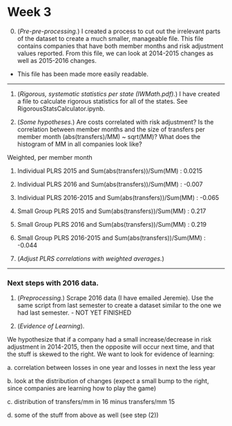 # Week 3

0. (*Pre-pre-processing.*) I created a process to cut out the irrelevant parts of the dataset to create a much smaller, manageable file. This file contains companies that have both member months and risk adjustment values reported. From this file, we can look at 2014-2015 changes as well as 2015-2016 changes.

- This file has been made more easily readable.

- - -

1. (*Rigorous, systematic statistics per state (IWMath.pdf).*) I have created a file to calculate rigorous statistics for all of the states. See RigorousStatsCalculator.ipynb.

2. (*Some hypotheses.*) Are costs correlated with risk adjustment? Is the correlation between member months and the size of transfers per member month (abs(transfers)/MM) ~ sqrt(MM)? What does the histogram of MM in all companies look like?

Weighted, per member month

1. Individual PLRS 2015 and Sum(abs(transfers))/Sum(MM) : 0.0215

2. Individual PLRS 2016 and Sum(abs(transfers))/Sum(MM) : -0.007

3. Individual PLRS 2016-2015 and Sum(abs(transfers))/Sum(MM) : -0.065

4. Small Group PLRS 2015 and Sum(abs(transfers))/Sum(MM) : 0.217

5. Small Group PLRS 2016 and Sum(abs(transfers))/Sum(MM) : 0.219

6. Small Group PLRS 2016-2015 and Sum(abs(transfers))/Sum(MM) : -0.044



3. (*Adjust PLRS correlations with weighted averages.*)

- - - 

### Next steps with 2016 data.

1. (*Preprocessing.*) Scrape 2016 data (I have emailed Jeremie). Use the same script from last semester to create a dataset similar to the one we had last semester. - NOT YET FINISHED

3. (*Evidence of Learning*).

We hypothesize that if a company had a small increase/decrease in risk adjustment in 2014-2015, then the opposite will occur next time, and that the stuff is skewed to the right. We want to look for evidence of learning:

a. correlation between losses in one year and losses in next the less year

b. look at the distribution of changes (expect a small bump to the right, since companies are learning how to play the game)

c. distribution of transfers/mm in 16 minus transfers/mm 15

d. some of the stuff from above as well (see step (2))